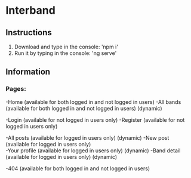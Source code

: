 # Interband

## Instructions

1. Download and type in the console: 'npm i'
2. Run it by typing in the console: 'ng serve'

## Information

### Pages:

-Home (available for both logged in and not logged in users)
-All bands (available for both logged in and not logged in users) (dynamic)

-Login (available for not logged in users only)
-Register (available for not logged in users only)

-All posts (available for logged in users only) (dynamic)
-New post (available for logged in users only)  
-Your profile (available for logged in users only) (dynamic)
-Band detail (available for logged in users only) (dynamic)

-404 (available for both logged in and not logged in users)
